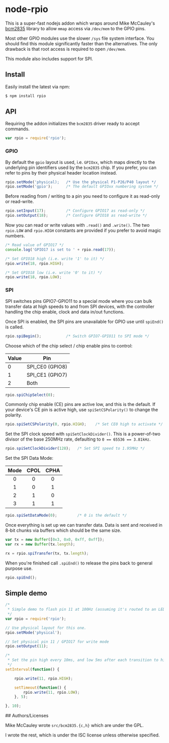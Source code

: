 node-rpio
=========

This is a super-fast nodejs addon which wraps around Mike McCauley's
[bcm2835](http://www.open.com.au/mikem/bcm2835/) library to allow `mmap`
access via `/dev/mem` to the GPIO pins.

Most other GPIO modules use the slower `/sys` file system interface.  You
should find this module significantly faster than the alternatives.  The only
drawback is that root access is required to open `/dev/mem`.

This module also includes support for SPI.

## Install

Easily install the latest via npm:

```bash
$ npm install rpio
```

## API

Requiring the addon initializes the `bcm2835` driver ready to accept commands.

```js
var rpio = require('rpio');
```

### GPIO

By default the `gpio` layout is used, i.e. `GPIOxx`, which maps directly to the
underlying pin identifiers used by the `bcm2835` chip.  If you prefer, you can
refer to pins by their physical header location instead.

```js
rpio.setMode('physical);   /* Use the physical P1-P26/P40 layout */
rpio.setMode('gpio');      /* The default GPIOxx numbering system */
```

Before reading from / writing to a pin you need to configure it as read-only or
read-write.

```js
rpio.setInput(17);         /* Configure GPIO17 as read-only */
rpio.setOutput(18);        /* Configure GPIO18 as read-write */
```

Now you can read or write values with `.read()` and `.write()`.  The two
`rpio.LOW` and `rpio.HIGH` constants are provided if you prefer to avoid magic
numbers.

```js
/* Read value of GPIO17 */
console.log('GPIO17 is set to ' + rpio.read(17));

/* Set GPIO18 high (i.e. write '1' to it) */
rpio.write(18, rpio.HIGH);

/* Set GPIO18 low (i.e. write '0' to it) */
rpio.write(18, rpio.LOW);
```

### SPI

SPI switches pins GPIO7-GPIO11 to a special mode where you can bulk transfer
data at high speeds to and from SPI devices, with the controller handling the
chip enable, clock and data in/out functions.

Once SPI is enabled, the SPI pins are unavailable for GPIO use until `spiEnd()`
is called.

```js
rpio.spiBegin();           /* Switch GPIO7-GPIO11 to SPI mode */
```

Choose which of the chip select / chip enable pins to control:

Value | Pin
------|----
0     | SPI_CE0 (GPIO8)
1     | SPI_CE1 (GPIO7)
2     | Both

```js
rpio.spiChipSelect(0);
```

Commonly chip enable (CE) pins are active low, and this is the default.  If
your device's CE pin is active high, use `spiSetCSPolarity()` to change the
polarity.

```js
rpio.spiSetCSPolarity(0, rpio.HIGH);    /* Set CE0 high to activate */
```

Set the SPI clock speed with `spiSetClockDivider()`.  This is a power-of-two
divisor of the base 250MHz rate, defaulting to `0 == 65536 == 3.81kHz`.

```js
rpio.spiSetClockDivider(128);   /* Set SPI speed to 1.95MHz */
```

Set the SPI Data Mode:

Mode | CPOL | CPHA
:---:|:----:|:---:
  0  |  0   |  0
  1  |  0   |  1
  2  |  1   |  0
  3  |  1   |  1

```js
rpio.spiSetDataMode(0);         /* 0 is the default */
```

Once everything is set up we can transfer data.  Data is sent and received in
8-bit chunks via buffers which should be the same size.

```js
var tx = new Buffer([0x3, 0x0, 0xff, 0xff]);
var rx = new Buffer(tx.length);

rx = rpio.spiTransfer(tx, tx.length);
```

When you're finished call `.spiEnd()` to release the pins back to general
purpose use.

```js
rpio.spiEnd();
```

## Simple demo

```js
/*
 * Simple demo to flash pin 11 at 100Hz (assuming it's routed to an LED).
 */
var rpio = require('rpio');

// Use physical layout for this one.
rpio.setMode('physical');

// Set physical pin 11 / GPIO17 for write mode
rpio.setOutput(11);

/*
 * Set the pin high every 10ms, and low 5ms after each transition to high.
 */
setInterval(function() {

	rpio.write(11, rpio.HIGH);

	setTimeout(function() {
		rpio.write(11, rpio.LOW);
	}, 5);

}, 10);
```

## Authors/Licenses

Mike McCauley wrote `src/bcm2835.{c,h}` which are under the GPL.

I wrote the rest, which is under the ISC license unless otherwise specified.

